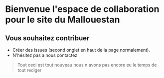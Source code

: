 # Bienvenue l'espace de collaboration pour le site du Mallouestan

## Vous souhaitez contribuer
- Créer des issues (second onglet en  haut de la page normalement).
- N'hésitez pas a nous contactez

> Tout ceci est tout nouveau nous n'avons pas encore eu le temps de tout rediger